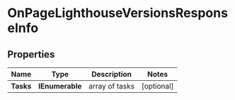 # OnPageLighthouseVersionsResponseInfo


## Properties

| Name | Type | Description | Notes |
|------------ | ------------- | ------------- | -------------|
**Tasks** | **IEnumerable<OnPageLighthouseVersionsTaskInfo>** | array of tasks |[optional]|